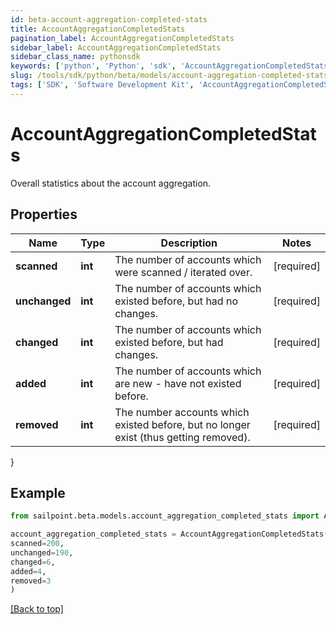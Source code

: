 ```yaml
---
id: beta-account-aggregation-completed-stats
title: AccountAggregationCompletedStats
pagination_label: AccountAggregationCompletedStats
sidebar_label: AccountAggregationCompletedStats
sidebar_class_name: pythonsdk
keywords: ['python', 'Python', 'sdk', 'AccountAggregationCompletedStats', 'BetaAccountAggregationCompletedStats'] 
slug: /tools/sdk/python/beta/models/account-aggregation-completed-stats
tags: ['SDK', 'Software Development Kit', 'AccountAggregationCompletedStats', 'BetaAccountAggregationCompletedStats']
---
```


# AccountAggregationCompletedStats

Overall statistics about the account aggregation.

## Properties

Name | Type | Description | Notes
------------ | ------------- | ------------- | -------------
**scanned** | **int** | The number of accounts which were scanned / iterated over. | [required]
**unchanged** | **int** | The number of accounts which existed before, but had no changes. | [required]
**changed** | **int** | The number of accounts which existed before, but had changes. | [required]
**added** | **int** | The number of accounts which are new - have not existed before. | [required]
**removed** | **int** | The number accounts which existed before, but no longer exist (thus getting removed). | [required]
}

## Example

```python
from sailpoint.beta.models.account_aggregation_completed_stats import AccountAggregationCompletedStats

account_aggregation_completed_stats = AccountAggregationCompletedStats(
scanned=200,
unchanged=190,
changed=6,
added=4,
removed=3
)

```
[[Back to top]](#) 

